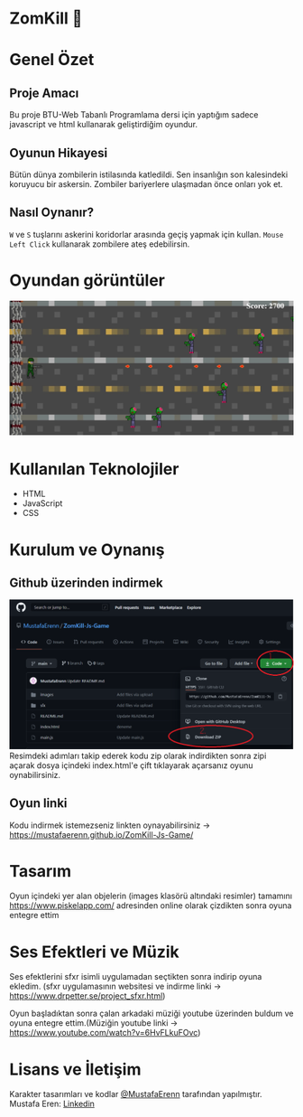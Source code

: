 # ZomKill 🧟
# Genel Özet
## Proje Amacı
Bu proje  BTU-Web Tabanlı Programlama dersi için yaptığım sadece javascript ve html kullanarak geliştirdiğim oyundur.
## Oyunun Hikayesi
Bütün dünya zombilerin istilasında katledildi. Sen insanlığın son kalesindeki koruyucu bir askersin. Zombiler bariyerlere ulaşmadan önce onları yok et.

## Nasıl Oynanır?
`W` ve `S` tuşlarını askerini koridorlar arasında geçiş yapmak için kullan.
`Mouse Left Click` kullanarak zombilere ateş edebilirsin.

# Oyundan görüntüler
<img src="images/game1.png" >

# Kullanılan Teknolojiler
- HTML
- JavaScript
- CSS

# Kurulum ve Oynanış
## Github üzerinden indirmek
<img src="images/kurulum1.png">
Resimdeki adımları takip ederek kodu zip olarak indirdikten sonra zipi açarak dosya içindeki index.html'e çift tıklayarak açarsanız oyunu oynabilirsiniz.

## Oyun linki
Kodu indirmek istemezseniz linkten oynayabilirsiniz -> https://mustafaerenn.github.io/ZomKill-Js-Game/


# Tasarım
Oyun içindeki yer alan objelerin (images klasörü altındaki resimler) tamamını https://www.piskelapp.com/ adresinden online olarak çizdikten sonra oyuna entegre ettim

# Ses Efektleri ve Müzik
Ses efektlerini sfxr isimli uygulamadan seçtikten sonra indirip oyuna ekledim.
(sfxr uygulamasının websitesi ve indirme linki -> https://www.drpetter.se/project_sfxr.html)

Oyun başladıktan sonra çalan arkadaki müziği youtube üzerinden buldum ve oyuna entegre ettim.(Müziğin youtube linki -> https://www.youtube.com/watch?v=6HvFLkuFOvc)

# Lisans ve İletişim
Karakter tasarımları ve kodlar  [@MustafaErenn](https://github.com/MustafaErenn) tarafından yapılmıştır. 
Mustafa Eren:  [Linkedin](https://www.linkedin.com/in/mustafa-eren-9214661b3/)
